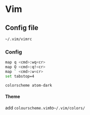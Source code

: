 # Vim

## Config file

```bash
~/.vim/vimrc
```

### Config

```bash
map q <cmd>:wq<cr>
map Q <cmd>:q!<cr>
map ` <cmd>:w<cr>
set tabstop=4

colorscheme atom-dark
```

#### Theme

add `colourscheme.vim`to`~/.vim/colors/`
